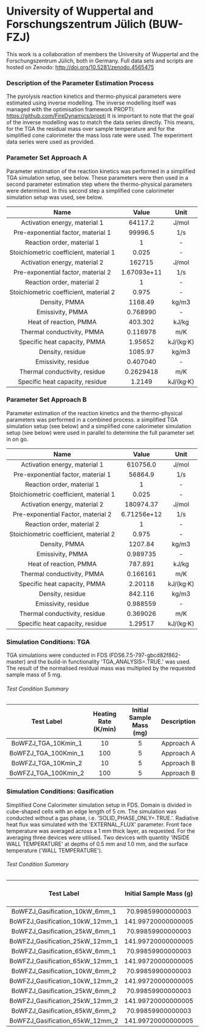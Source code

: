 # University of Wuppertal and Forschungszentrum Jülich (BUW-FZJ)
This work is a collaboration of members the University of Wuppertal and the Forschungszentrum Jülich, both in Germany.
Full data sets and scripts are hosted on Zenodo: http://doi.org/10.5281/zenodo.4565475



### Description of the Parameter Estimation Process
The pyrolysis reaction kinetics and thermo-physical parameters were estimated using inverse modelling. The inverse modelling itself was managed with the optimisation framework PROPTI: https://github.com/FireDynamics/propti
It is important to note that the goal of the inverse modelling was to match the data series directly. This means, for the TGA the residual mass over sample temperature and for the simplified cone calorimeter the mass loss rate were used. The experiment data series were used as provided.



### Parameter Set Approach A
Parameter estimation of the reaction kinetics was performed in a simplified TGA simulation setup, see below. These parameters were then used in a second parameter estimation step where the thermo-physical parameters were determined. In this second step a simplified cone calorimeter simulation setup was used, see below.

| Name | Value | Unit |
|:--------:|:--------:|:--------:|
| Activation energy, material 1 | 64117.2 | J/mol |
| Pre-exponential factor, material 1 | 99996.5 | 1/s |
| Reaction order, material 1 | 1 | - |
| Stoichiometric coefficient, material 1 | 0.025 | - |
| Activation energy, material 2 | 162715 | J/mol |
| Pre-exponential factor, material 2 | 1.67093e+11 | 1/s |
| Reaction order, material 2 | 1 | - |
| Stoichiometric coefficient, material 2 | 0.975 | - |
| Density, PMMA | 1168.49 | kg/m3 |
| Emissivity, PMMA | 0.768990 | - |
| Heat of reaction, PMMA | 403.302 | kJ/kg |
| Thermal conductivity, PMMA | 0.116978 | m/K |
| Specific heat capacity, PMMA | 1.95652 | kJ/(kg·K) |
| Density, residue | 1085.97 | kg/m3 |
| Emissivity, residue | 0.407040 | - |
| Thermal conductivity, residue | 0.2629418 | m/K |
| Specific heat capacity, residue | 1.2149 | kJ/(kg·K) |



### Parameter Set Approach B
Parameter estimation of the reaction kinetics and the thermo-physical parameters was performed in a combined process. a simplified TGA simulation setup (see below) and a simplified cone calorimeter simulation setup (see below) were used in parallel to determine the full parameter set in on go.

| Name | Value | Unit |
|:--------:|:--------:|:--------:|
| Activation energy, material 1 | 610756.0 | J/mol |
| Pre-exponential factor, material 1 | 56864.9 | 1/s |
| Reaction order, material 1 | 1 | - |
| Stoichiometric coefficient, material 1 | 0.025 | - |
| Activation energy, material 2 | 180974.37 | J/mol |
| Pre-exponential Factor, material 2 | 6.71256e+12 | 1/s |
| Reaction order, material 2 | 1 | - |
| Stoichiometric coefficient, material 2 | 0.975 | - |
| Density, PMMA | 1207.84 | kg/m3 |
| Emissivity, PMMA | 0.989735 | - |
| Heat of reaction, PMMA | 787.891 | kJ/kg |
| Thermal conductivity, PMMA | 0.166161 | m/K |
| Specific heat capacity, PMMA | 2.20118 | kJ/(kg·K) |
| Density, residue | 842.116 | kg/m3 |
| Emissivity, residue | 0.988559 | - |
| Thermal conductivity, residue | 0.369026 | m/K |
| Specific heat capacity, residue | 1.29517 | kJ/(kg·K) |


### Simulation Conditions: TGA
TGA simulations were conducted in FDS (FDS6.7.5-797-gbcd82f862-master) and the build-in functionality 'TGA_ANALYSIS=.TRUE.' was used. The result of the normalised residual mass was multiplied by the requested sample mass of 5 mg.



###### Test Condition Summary

| Test Label | Heating Rate (K/min) | Initial Sample Mass (mg) | Description |
|:--------:|:--------:|:--------:|:--------:|
| BoWFZJ_TGA_10Kmin_1 | 10 | 5 | Approach A |
| BoWFZJ_TGA_100Kmin_1 | 100 | 5 | Approach A |
| BoWFZJ_TGA_10Kmin_2 | 10 | 5 | Approach B |
| BoWFZJ_TGA_100Kmin_2 | 100 | 5 | Approach B |



### Simulation Conditions: Gasification
Simplified Cone Calorimeter simulation setup in FDS. Domain is divided in cube-shaped cells with an edge length of 5 cm. The simulation was conducted without a gas phase, i.e. 'SOLID_PHASE_ONLY=.TRUE.'. Radiative heat flux was simulated with the 'EXTERNAL_FLUX' parameter. Front face temperature was averaged across a 1 mm thick layer, as requested. For the averaging three devices were utilised. Two devices with quantity 'INSIDE WALL TEMPERATURE' at depths of 0.5 mm and 1.0 mm, and the surface temperature ('WALL TEMPERATURE').


###### Test Condition Summary

| Test Label | Initial Sample Mass (g) | Residual Mass (g) | Sample Thickness (m) | Heat Flux (kW/m²) | Description |
|:------:|:------:|:------:|:------:|:------:|:------:|
| BoWFZJ_Gasification_10kW_6mm_1 | 70.99859900000003 | 0.07099860000000027 | 0.006 | 10 | Approach A |
| BoWFZJ_Gasification_10kW_12mm_1 | 141.99720000000005 | 0.14227930000000047 | 0.012 | 10 | Approach A |
| BoWFZJ_Gasification_25kW_6mm_1 | 70.99859900000003 | 0.07099860000000027 | 0.006 | 25 | Approach A |
| BoWFZJ_Gasification_25kW_12mm_1 | 141.99720000000005 | 0.14227930000000047 | 0.012 | 25 | Approach A |
| BoWFZJ_Gasification_65kW_6mm_1 | 70.99859900000003 | 0.07099860000000027 | 0.006 | 65 | Approach A |
| BoWFZJ_Gasification_65kW_12mm_1 | 141.99720000000005 | 0.14227930000000047 | 0.012 | 65 | Approach A |
| BoWFZJ_Gasification_10kW_6mm_2 | 70.99859900000003 | 0.07099860000000027 | 0.006 | 10 | Approach B |
| BoWFZJ_Gasification_10kW_12mm_2 | 141.99720000000005 | 0.14227930000000047 | 0.012 | 10 | Approach B |
| BoWFZJ_Gasification_25kW_6mm_2 | 70.99859900000003 | 0.07099860000000027 | 0.006 | 25 | Approach B |
| BoWFZJ_Gasification_25kW_12mm_2 | 141.99720000000005 | 0.14227930000000047 | 0.012 | 25 | Approach B |
| BoWFZJ_Gasification_65kW_6mm_2 | 70.99859900000003 | 0.07099860000000027 | 0.006 | 65 | Approach B |
| BoWFZJ_Gasification_65kW_12mm_2 | 141.99720000000005 | 0.14227930000000047 | 0.012 | 65 | Approach B |
